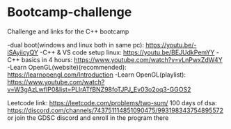 # Bootcamp-challenge
Challenge and links for the C++ bootcamp

-dual boot(windows and linux both in same pc): https://youtu.be/-iSAyiicyQY
-C++ & VS code setup linux: https://youtu.be/BEJUdkPemYY
-C++ basics in 4 hours: https://www.youtube.com/watch?v=vLnPwxZdW4Y
-Learn OpenGL(website)(recommended): https://learnopengl.com/Introduction
-Learn OpenGL(playlist): https://www.youtube.com/watch?v=W3gAzLwfIP0&list=PLlrATfBNZ98foTJPJ_Ev03o2oq3-GGOS2 

Leetcode link: https://leetcode.com/problems/two-sum/
100 days of dsa: https://discord.com/channels/743751114851090475/993198343754895572
or join the GDSC discord and enroll in the program there
